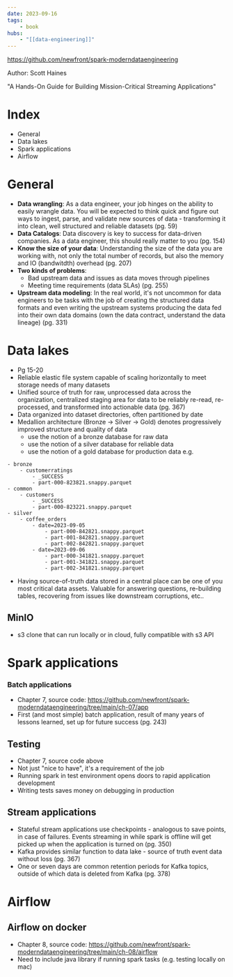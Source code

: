 ```yaml
---
date: 2023-09-16
tags:
    - book
hubs:
    - "[[data-engineering]]"
---
```

https://github.com/newfront/spark-moderndataengineering

Author: Scott Haines

"A Hands-On Guide for Building Mission-Critical Streaming Applications"

# Index
- General
- Data lakes
- Spark applications
- Airflow

# General
- **Data wrangling**: As a data engineer, your job hinges on the ability to easily wrangle data. You will be expected to think quick and figure out ways to ingest, parse, and validate new sources of data - transforming it into clean, well structured and reliable datasets (pg. 59)
- **Data Catalogs**: Data discovery is key to success for data-driven companies. As a data engineer, this should really matter to you (pg. 154)
- **Know the size of your data**: Understanding the size of the data you are working with, not only the total number of records, but also the memory and IO (bandwitdth) overhead (pg. 207)
- **Two kinds of problems**:
    - Bad upstream data and issues as data moves through pipelines
    - Meeting time requirements (data SLAs) (pg. 255)
- **Upstream data modeling**: In the real world, it's not uncommon for data engineers to be tasks with the job of creating the structured data formats and even writing the upstream systems producing the data fed into their own data domains (own the data contract, understand the data lineage) (pg. 331)



# Data lakes
- Pg 15-20
- Reliable elastic file system capable of scaling horizontally to meet storage needs of many datasets
- Unified source of truth for raw, unprocessed data across the organization, centralized staging area for data to be reliably re-read, re-processed, and transformed into actionable data (pg. 367)
- Data organized into dataset directories, often partitioned by date
- Medallion architecture (Bronze -> Silver -> Gold) denotes progressively improved structure and quality of data
    - use the notion of a bronze database for raw data
    - use the notion of a silver database for reliable data
    - use the notion of a gold database for production data
e.g.
```
- bronze
    - customerratings
        - _SUCCESS
        - part-000-823821.snappy.parquet
- common
    - customers
        - _SUCCESS
        - part-000-823221.snappy.parquet
- silver
    - coffee_orders
        - date=2023-09-05
            - part-000-842821.snappy.parquet
            - part-001-842821.snappy.parquet
            - part-002-842821.snappy.parquet
        - date=2023-09-06
            - part-000-341821.snappy.parquet
            - part-001-341821.snappy.parquet
            - part-002-341821.snappy.parquet
```
- Having source-of-truth data stored in a central place can be one of you most critical data assets. Valuable for answering questions, re-building tables, recovering from issues like downstream corruptions, etc..
## MinIO
- s3 clone that can run locally or in cloud, fully compatible with s3 API




# Spark applications

### Batch applications
- Chapter 7, source code: https://github.com/newfront/spark-moderndataengineering/tree/main/ch-07/app
- First (and most simple) batch application, result of many years of lessons learned, set up for future success (pg. 243)

## Testing
- Chapter 7, source code above
- Not just "nice to have", it's a requirement of the job
- Running spark in test environment opens doors to rapid application development
- Writing tests saves money on debugging in production

## Stream applications
- Stateful stream applications use checkpoints - analogous to save points, in case of failures. Events streaming in while spark is offline will get picked up when the application is turned on (pg. 350)
- Kafka provides similar function to data lake - source of truth event data without loss (pg. 367)
- One or seven days are common retention periods for Kafka topics, outside of which data is deleted from Kafka (pg. 378)




# Airflow

## Airflow on docker
- Chapter 8, source code: https://github.com/newfront/spark-moderndataengineering/tree/main/ch-08/airflow
- Need to include java library if running spark tasks (e.g. testing locally on mac)



